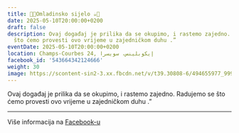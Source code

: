 ```yaml
---
title: 🍫🍪Omladinsko sijelo ☕️🍩
date: 2025-05-10T20:00:00+0200
draft: false
description: Ovaj događaj je prilika da se okupimo, i rastemo zajedno. Radujemo se
  što ćemo provesti ovo vrijeme u zajedničkom duhu .”
eventDate: 2025-05-10T20:00:00+0200
location: Champs-Courbes 24, ‏إيكوبلينس‏، ‏سويسرا‏
facebook_id: '543664342124666'
weight: 30
image: https://scontent-sin2-3.xx.fbcdn.net/v/t39.30808-6/494655977_999846225609310_4487878895912218163_n.jpg?_nc_cat=107&ccb=1-7&_nc_sid=9e60e4&_nc_ohc=NoEWrqPLrJoQ7kNvwGxG5vM&_nc_oc=Adkj01CuWqNmjM0ejoD9PoiklwIr93krCrk4WQ4sY2d9ZhWUeF1O4IO6bcNjuyktuj8&_nc_zt=23&_nc_ht=scontent-sin2-3.xx&edm=ABTKTjYEAAAA&_nc_gid=_mepJDxp3zCY3RoZDHbckA&oh=00_AfYUvRclgJtbFWZd8_fbdTWFJZuuewffVFNTSKG114RR7w&oe=68BEC898
---
```


Ovaj događaj je prilika da se okupimo, i rastemo zajedno. Radujemo se što ćemo provesti ovo vrijeme u zajedničkom duhu .”

---

Više informacija na [Facebook-u](https://facebook.com/events/543664342124666)